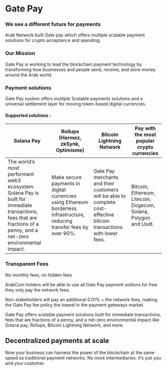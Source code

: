 # Gate Pay

### We see a different future for payments

Arab Network built Gate pay which offers multiple scalable payment solutions for crypto acceptance and spending.

### Our Mission

Gate Pay is working to lead the blockchain payment technology by transforming how businesses and people send, receive, and store money around the Arab world.

### Payment solutions

Gate Pay system offers multiple Scalable payments solutions and a universal settlement layer for moving token-based digital currencies.

#### Supported solutions :

| Solana Pay                                                                                                                                                           | Rollups (Hermez, zkSynk, Optimisme)                                                                                      | Bitcoin Lightning Network                                                                                            | Pay with the most popular crypto currencies                      |
| -------------------------------------------------------------------------------------------------------------------------------------------------------------------- | ------------------------------------------------------------------------------------------------------------------------ | -------------------------------------------------------------------------------------------------------------------- | ---------------------------------------------------------------- |
| The world’s most performant web3 ecosystem. Solana Pay is built for immediate transactions, fees that are fractions of a penny, and a net-zero environmental impact. | Make secure payments in digital currencies using Ethereum borderless infrastructure, reducing transfer fees by over 90%. | Gate Pay merchants and their customers will be able to complete cost-effective bitcoin transactions with lower fees. | Bitcoin, Ethereum, Litecoin, Dogecoin, Solana, Polygon and Usdt. |

### Transparent Fees

No monthly fees, no hidden fees

ArabCoin holders will be able to use all Gate Pay payment solitons for free they only pay the network fees.

Non-stakeholders will pay an additional 0.01% + the network fees, making the Gate Pay fee policy the lowest in the payment gateways market.

Gate Pay offers scalable payment solutions built for immediate transactions, fees that are fractions of a penny, and a net-zero environmental impact like Solana pay, Rollups, Bitcoin Lightning Network, and more.

## **Decentralized payments at scale**

Now your business can harness the power of the blockchain at the same speed as traditional payment networks. No more intermediaries. It’s just you and your customer.
